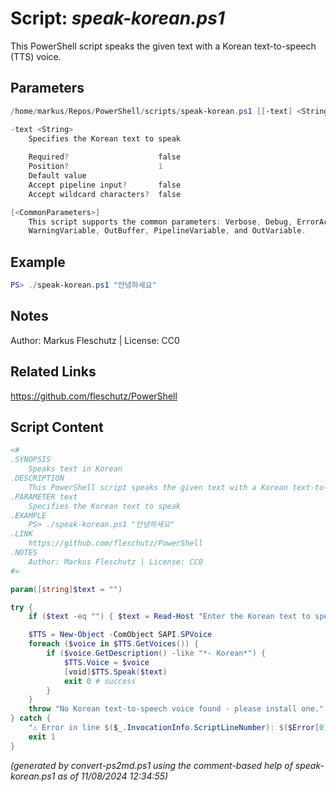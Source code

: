 Script: *speak-korean.ps1*
========================

This PowerShell script speaks the given text with a Korean text-to-speech (TTS) voice.

Parameters
----------
```powershell
/home/markus/Repos/PowerShell/scripts/speak-korean.ps1 [[-text] <String>] [<CommonParameters>]

-text <String>
    Specifies the Korean text to speak
    
    Required?                    false
    Position?                    1
    Default value                
    Accept pipeline input?       false
    Accept wildcard characters?  false

[<CommonParameters>]
    This script supports the common parameters: Verbose, Debug, ErrorAction, ErrorVariable, WarningAction, 
    WarningVariable, OutBuffer, PipelineVariable, and OutVariable.
```

Example
-------
```powershell
PS> ./speak-korean.ps1 "안녕하세요"

```

Notes
-----
Author: Markus Fleschutz | License: CC0

Related Links
-------------
https://github.com/fleschutz/PowerShell

Script Content
--------------
```powershell
<#
.SYNOPSIS
	Speaks text in Korean
.DESCRIPTION
	This PowerShell script speaks the given text with a Korean text-to-speech (TTS) voice.
.PARAMETER text
	Specifies the Korean text to speak
.EXAMPLE
	PS> ./speak-korean.ps1 "안녕하세요"
.LINK
	https://github.com/fleschutz/PowerShell
.NOTES
	Author: Markus Fleschutz | License: CC0
#>

param([string]$text = "")

try {
	if ($text -eq "") { $text = Read-Host "Enter the Korean text to speak" }

	$TTS = New-Object -ComObject SAPI.SPVoice
	foreach ($voice in $TTS.GetVoices()) {
		if ($voice.GetDescription() -like "*- Korean*") {
			$TTS.Voice = $voice
			[void]$TTS.Speak($text)
			exit 0 # success
		}
	}
	throw "No Korean text-to-speech voice found - please install one."
} catch {
	"⚠️ Error in line $($_.InvocationInfo.ScriptLineNumber): $($Error[0])"
	exit 1
}
```

*(generated by convert-ps2md.ps1 using the comment-based help of speak-korean.ps1 as of 11/08/2024 12:34:55)*
